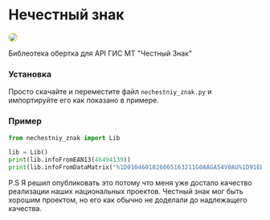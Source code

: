 # Нечестный знак
<img style="border: 1px solid #F2E208; border-radius: 10px; -moz-border-radius: 10px; -webkit-border-radius: 10px; -khtml-border-radius:10px;" src="https://habrastorage.org/webt/7w/rw/6w/7wrw6w-k_woryibchbnbpezesag.jpeg">

Библеотека обертка для API ГИС МТ "Честный Знак"
### Установка
Просто скачайте и переместите файл `nechestniy_znak.py` и импортируйте его как показано в примере.
### Пример
```py
from nechestniy_znak import Lib

lib = Lib()
print(lib.infoFromEAN13(46494139))
print(lib.infoFromDataMatrix("%1D0104601026065163211G0AAGA54V0AU%1D91EE06%1D92o9c61AE0Mk9pQRmoXG0C7drBBF+CIQQhuLlyZ6rQM7o="))
```

P.S Я решил опубликовать это потому что меня уже достало качество реализации наших национальных проектов. Честный знак мог быть хорошим проектом, но его как обычно не доделали до надлежащего качества.
